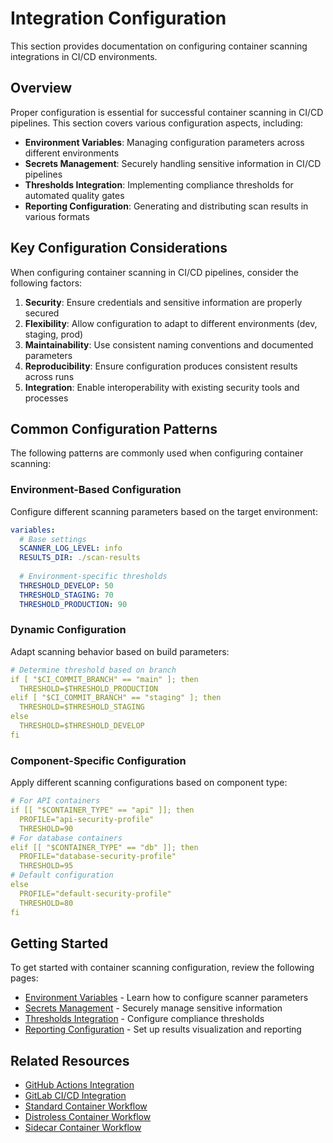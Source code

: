 # Integration Configuration

This section provides documentation on configuring container scanning integrations in CI/CD environments.

## Overview

Proper configuration is essential for successful container scanning in CI/CD pipelines. This section covers various configuration aspects, including:

- **Environment Variables**: Managing configuration parameters across different environments
- **Secrets Management**: Securely handling sensitive information in CI/CD pipelines
- **Thresholds Integration**: Implementing compliance thresholds for automated quality gates
- **Reporting Configuration**: Generating and distributing scan results in various formats

## Key Configuration Considerations

When configuring container scanning in CI/CD pipelines, consider the following factors:

1. **Security**: Ensure credentials and sensitive information are properly secured
2. **Flexibility**: Allow configuration to adapt to different environments (dev, staging, prod)
3. **Maintainability**: Use consistent naming conventions and documented parameters
4. **Reproducibility**: Ensure configuration produces consistent results across runs
5. **Integration**: Enable interoperability with existing security tools and processes

## Common Configuration Patterns

The following patterns are commonly used when configuring container scanning:

### Environment-Based Configuration

Configure different scanning parameters based on the target environment:

```yaml
variables:
  # Base settings
  SCANNER_LOG_LEVEL: info
  RESULTS_DIR: ./scan-results
  
  # Environment-specific thresholds
  THRESHOLD_DEVELOP: 50
  THRESHOLD_STAGING: 70
  THRESHOLD_PRODUCTION: 90
```

### Dynamic Configuration

Adapt scanning behavior based on build parameters:

```yaml
# Determine threshold based on branch
if [ "$CI_COMMIT_BRANCH" == "main" ]; then
  THRESHOLD=$THRESHOLD_PRODUCTION
elif [ "$CI_COMMIT_BRANCH" == "staging" ]; then
  THRESHOLD=$THRESHOLD_STAGING
else
  THRESHOLD=$THRESHOLD_DEVELOP
fi
```

### Component-Specific Configuration

Apply different scanning configurations based on component type:

```yaml
# For API containers
if [[ "$CONTAINER_TYPE" == "api" ]]; then
  PROFILE="api-security-profile"
  THRESHOLD=90
# For database containers
elif [[ "$CONTAINER_TYPE" == "db" ]]; then
  PROFILE="database-security-profile"
  THRESHOLD=95
# Default configuration
else
  PROFILE="default-security-profile"
  THRESHOLD=80
fi
```

## Getting Started

To get started with container scanning configuration, review the following pages:

- [Environment Variables](./environment-variables.md) - Learn how to configure scanner parameters
- [Secrets Management](./secrets-management.md) - Securely manage sensitive information
- [Thresholds Integration](./thresholds-integration.md) - Configure compliance thresholds
- [Reporting Configuration](./reporting.md) - Set up results visualization and reporting

## Related Resources

- [GitHub Actions Integration](../platforms/github-actions.md)
- [GitLab CI/CD Integration](../platforms/gitlab-ci.md)
- [Standard Container Workflow](../workflows/standard-container.md)
- [Distroless Container Workflow](../workflows/distroless-container.md)
- [Sidecar Container Workflow](../workflows/sidecar-container.md)